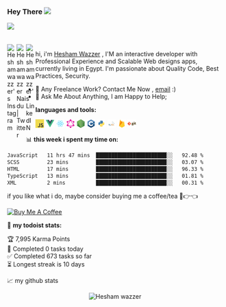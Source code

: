 ### Hey There <img src="https://media.giphy.com/media/hvRJCLFzcasrR4ia7z/giphy.gif" width="25px">
![](https://visitor-badge.glitch.me/badge?page_id=Heshamwazzer.Heshamwazzer)

<br />
<a href="https://www.instagram.com/hesham.wazzer/">
  <img align="left" alt="Hesham wazzer's Instagram" width="22px" src="https://raw.githubusercontent.com/hussainweb/hussainweb/main/icons/instagram.png" />
</a>
</a>
<a href="https://twitter.com/wazzer_hesham">
  <img align="left" alt="Hesham wazzer Naidu | Twitter" width="22px" src="https://raw.githubusercontent.com/peterthehan/peterthehan/master/assets/twitter.svg" />
</a>
<a href="https://www.linkedin.com/in/heshamwazzer/">
  <img align="left" alt="Hesham wazzer's LinkedIN" width="22px" src="https://raw.githubusercontent.com/peterthehan/peterthehan/master/assets/linkedin.svg" />
</a>


hi, i'm  [Hesham Wazzer](https://heshamwazzer.com/) , I'M an interactive developer with Professional Experience and Scalable Web designs apps, currently living in Egypt. I'm passionate about Quality Code, Best Practices, Security.

  
- 💼 Any Freelance Work? Contact Me Now , [email](mailto:h.wazzier@gmail.com) :)
- 💬 Ask Me About Anything, I am Happy to Help;

**languages and tools:**  

<code><img height="20" src="https://raw.githubusercontent.com/github/explore/80688e429a7d4ef2fca1e82350fe8e3517d3494d/topics/javascript/javascript.png"></code>
<code><img height="20" src="https://raw.githubusercontent.com/github/explore/80688e429a7d4ef2fca1e82350fe8e3517d3494d/topics/vue/vue.png"></code>
<code><img height="20" src="https://raw.githubusercontent.com/github/explore/80688e429a7d4ef2fca1e82350fe8e3517d3494d/topics/react/react.png"></code>
<code><img height="20" src="https://raw.githubusercontent.com/github/explore/5c058a388828bb5fde0bcafd4bc867b5bb3f26f3/topics/graphql/graphql.png"></code>
<code><img height="20" src="https://raw.githubusercontent.com/github/explore/80688e429a7d4ef2fca1e82350fe8e3517d3494d/topics/nodejs/nodejs.png"></code>
<code><img height="20" src="https://raw.githubusercontent.com/github/explore/80688e429a7d4ef2fca1e82350fe8e3517d3494d/topics/cpp/cpp.png"></code>
<code><img height="20" src="https://raw.githubusercontent.com/github/explore/80688e429a7d4ef2fca1e82350fe8e3517d3494d/topics/python/python.png"></code>
<code><img height="20" src="https://raw.githubusercontent.com/github/explore/80688e429a7d4ef2fca1e82350fe8e3517d3494d/topics/mysql/mysql.png"></code>
<code><img height="20" src="https://raw.githubusercontent.com/github/explore/80688e429a7d4ef2fca1e82350fe8e3517d3494d/topics/firebase/firebase.png"></code>
<code><img height="20" src="https://raw.githubusercontent.com/github/explore/80688e429a7d4ef2fca1e82350fe8e3517d3494d/topics/git/git.png"></code>

📊 **this week i spent my time on:**
<!--START_SECTION:waka-->

```text
JavaScript   11 hrs 47 mins  ███████████████████████░░   92.48 %
SCSS         23 mins         ███████████████████████░░   03.07 %
HTML         17 mins         ███████████████████████░░   96.33 %
TypeScript   13 mins         ███████████████████████░░   01.81 %
XML          2 mins          ███████████████████████░░   00.31 %
```

<!--END_SECTION:waka-->

if you like what i do, maybe consider buying me a coffee/tea 🥺👉👈

<a href="https://www.buymeacoffee.com/heshamwazzer" target="_blank"><img src="https://cdn.buymeacoffee.com/buttons/v2/default-red.png" alt="Buy Me A Coffee" width="150" ></a>

🚧 **my todoist stats:**
<!-- TODO-IST:START -->
🏆  7,995 Karma Points           
🌸  Completed 0 tasks today           
✅  Completed 673 tasks so far           
⏳  Longest streak is 10 days
<!-- TODO-IST:END -->


📈 my github stats

<p align="center"> <img src="https://github-readme-stats.vercel.app/api?username=Hesham wazzer&show_icons=true&theme=gotham" alt="Hesham wazzer" />

